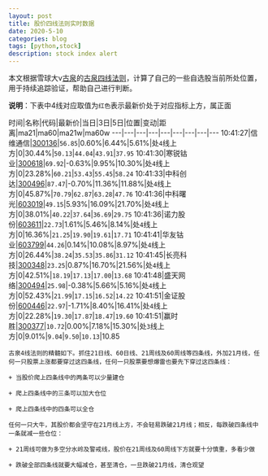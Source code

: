 ```yaml
---
layout: post
title: 股价四线法则实时数据
date: 2020-5-10
categories: blog
tags: [python,stock]
description: stock index alert
---
```



本文根据雪球大v[古泉](https://xueqiu.com/u/7148646888)的[古泉四线法则](https://xueqiu.com/7148646888/130498192)，计算了自己的一些自选股当前所处位置，用于持续追踪验证，帮助自己进行判断。

**说明**：下表中4线对应取值为`红色`表示最新价处于对应指标上方，属正面

时间|名称|代码|最新价|当日|3日|5日|位置|变动|距离|ma21|ma60|ma21w|ma60w
---|---|---|---|---|---|---|---|---
10:41:27|信维通信|[300136](https://xueqiu.com/S/SZ300136)|`56.85`|0.60%|6.44%|5.61%|处`4`线上方|0|30.44%|`50.13`|`44.04`|`43.91`|`37.95`
10:41:30|寒锐钴业|[300618](https://xueqiu.com/S/SZ300618)|`69.92`|-0.63%|9.95%|10.30%|处`4`线上方|0|23.28%|`60.21`|`53.43`|`55.45`|`58.24`
10:41:33|中科创达|[300496](https://xueqiu.com/S/SZ300496)|`87.47`|-0.70%|11.36%|11.88%|处`4`线上方|0|45.87%|`70.79`|`62.87`|`63.28`|`47.76`
10:41:36|中科曙光|[603019](https://xueqiu.com/S/SH603019)|`49.15`|5.93%|16.09%|21.70%|处`4`线上方|0|38.01%|`40.22`|`37.64`|`36.69`|`29.75`
10:41:36|诺力股份|[603611](https://xueqiu.com/S/SH603611)|`22.73`|1.61%|5.46%|8.14%|处`4`线上方|0|16.36%|`21.25`|`19.90`|`19.61`|`17.71`
10:41:41|华友钴业|[603799](https://xueqiu.com/S/SH603799)|`44.26`|0.14%|10.08%|8.97%|处`4`线上方|0|26.44%|`38.24`|`35.53`|`35.86`|`31.12`
10:41:45|长亮科技|[300348](https://xueqiu.com/S/SZ300348)|`23.25`|0.87%|16.70%|21.56%|处`4`线上方|0|42.51%|`18.19`|`17.13`|`17.00`|`13.68`
10:41:48|盛天网络|[300494](https://xueqiu.com/S/SZ300494)|`25.98`|-0.38%|5.66%|5.16%|处`4`线上方|0|52.43%|`21.99`|`17.15`|`16.52`|`14.22`
10:41:51|金证股份|[600446](https://xueqiu.com/S/SH600446)|`22.97`|-1.71%|8.40%|16.41%|处`4`线上方|0|22.28%|`19.30`|`17.87`|`18.47`|`19.60`
10:41:51|赢时胜|[300377](https://xueqiu.com/S/SZ300377)|`10.72`|0.00%|7.18%|15.30%|处`3`线上方|0|9.01%|`9.04`|`9.50`|`10.13`|10.85

```
古泉4线法则的精髓如下。抓住21日线、60日线、21周线及60周线等四条线，外加21月线，任何一只股票上涨都要穿过这四条线，任何一只股票要想爆雷也要先下穿过这四条线：

+ 当股价爬上四条线中的两条可以少量建仓

+ 爬上四条线中的三条可以加大仓位

+ 爬上四条线中的四条可以全仓

任何一只大牛，其股价都会坚守在21月线上方，不会轻易跌破21月线；相反，每跌破四条线中一条就减一些仓位：

+ 21周线可做为多空分水岭及警戒线，股价在21周线及60周线下方就要十分慎重，多看少做

+ 跌破全部四条线就要大幅减仓，甚至清仓，一旦跌破21月线，清仓观望
```